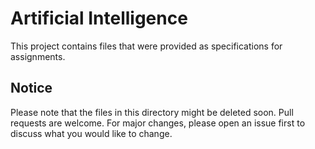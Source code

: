 # Artificial Intelligence

This project contains files that were provided as specifications for assignments. 

## Notice

Please note that the files in this directory might be deleted soon. Pull requests are welcome. For major changes, please open an issue first to discuss what you would like to change.